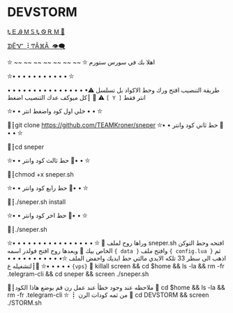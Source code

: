 # DEVSTORM
[Ꮏ Ꭼ Ꭿ Ꮇ Ꮪ Ꮏ Ꮻ Ꭱ Ꮇ 📯](https://telegram.me/TEAMSTORM )


[ᗫËᏉ ┋ͲÂⴼÂ  👁‍🗨](https://telegram.me/TAHAJ20 )

⛥ ~~ ~~ ~~ ~~ ~~ ~~ ~~ ⛥
اهلا بك في سورس ستورم

⛦• • • • • • • • • • • ⛦

طريقة التنصيب افتح ورك وحط الاكواد بل تسلسل 
⚠• • • • • • • • • • • • • • • • ⚠
👦
┋كل ميوكف عدك التنصيب اضغط `[ Y ]` انتر فقط 

⛦• • خلي اول كود واضغط انتر • • ⛦

📮┋git clone https://github.com/TEAMKroner/sneper
⛦• • حط ثاني كود وانتر 🔻 • • ⛦

📮┋cd sneper 

⛦• • حط ثالث كود وانتر 🔻• • ⛦

📮┋chmod +x sneper.sh 

⛦• • حط رابع كود وانتر 🔻• • ⛦

📮┋./sneper.sh install 

⛦• • حط اخر كود وانتر 🔻• • ⛦

📮┋./sneper.sh

⛦• • • • • • • • • • • • • • • • ⛦
📌 وراها روح لملف sneper.sh افتحه وحط التوكن الخاص بيك 
📌 وبعدها روح افتح فولدر اسمه `{ data }`
 وافتح ملف `{ config.lua }` ثم اذهب الى سطر 33 تلكه الايدي مالتي حط ايديك واحفض الملف
⛦• • • • • • • • • • • • • • • •⛦
💠┋لتشغيله ع `{vps}` 🔻
killall screen && cd $home && ls -la && rm -fr .telegram-cli && cd sneper && screen ./sneper.sh

💠┋ملاحظه عند وجود خطأ عند عمل رن 
قم 
بوضع هاذا الكود 🔻
cd $home && ls -la && rm -fr .telegram-cli 
⛥ ┋ من ثمه كودات الرن 🔻
 cd DEVSTORM && screen ./STORM.sh
